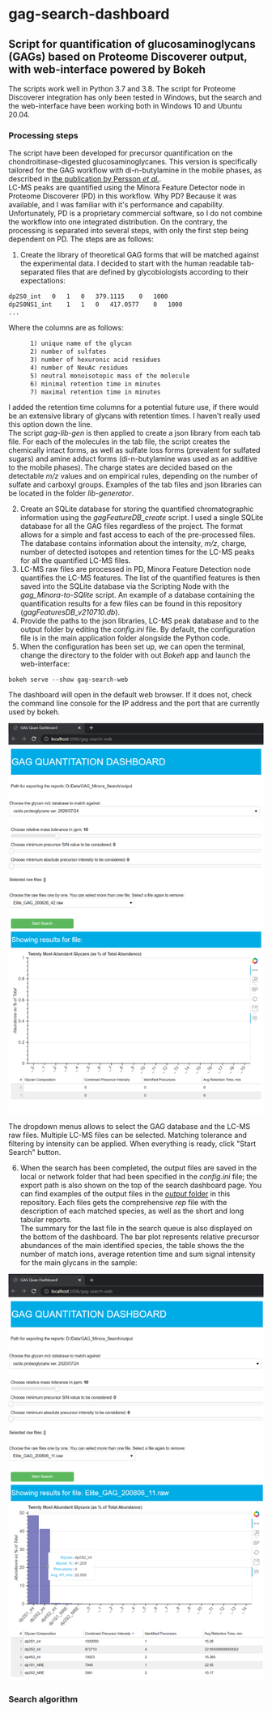 # gag-search-dashboard
## Script for quantification of glucosaminoglycans (GAGs) based on Proteome Discoverer output, with web-interface powered by Bokeh

The scripts work well in Python 3.7 and 3.8. The script for Proteome Discoverer integration has only been tested in Windows, but the search and the web-interface have been working both in Windows 10 and Ubuntu 20.04.

### Processing steps

The script have been developed for precursor quantification on the chondroitinase-digested glucosaminoglycanes. This version is specifically tailored for the GAG workflow with di-n-butylamine in the mobile phases, as described in [the publication by Persson *et al.*](https://www.nature.com/articles/s41598-020-60526-0).<br>
LC-MS peaks are quantified using the Minora Feature Detector node in Proteome Discoverer (PD) in this workflow. Why PD? Because it was available, and I was familiar with it's performance and capability. Unfortunately, PD is a proprietary commercial software, so I do not combine the workflow into one integrated distribution. On the contrary, the processing is separated into several steps, with only the first step being dependent on PD. The steps are as follows:

1. Create the library of theoretical GAG forms that will be matched against the experimental data. I decided to start with the human readable tab-separated files that are defined by glycobiologists according to their expectations:
```
dp2S0_int	0	1	0	379.1115	0	1000
dp2S0NS1_int	1	1	0	417.0577	0	1000
...
```
Where the columns are as follows:
```
      1) unique name of the glycan
      2) number of sulfates
      3) number of hexuronic acid residues
      4) number of NeuAc residues
      5) neutral monoisotopic mass of the molecule
      6) minimal retention time in minutes
      7) maximal retention time in minutes
```

I added the retention time columns for a potential future use, if there would be an extensive library of glycans with retention times. I haven't really used this option down the line.<br>
The script *gag-lib-gen* is then applied to create a json library from each tab file. For each of the molecules in the tab file, the script creates the chemically intact forms, as well as sulfate loss forms (prevalent for sulfated sugars) and amine adduct forms (di-n-butylamine was used as an additive to the mobile phases). The charge states are decided based on the detectable *m/z* values and on empirical rules, depending on the number of sulfate and carboxyl groups. Examples of the tab files and json libraries can be located in the folder *lib-generator*.<br>

2. Create an SQLite database for storing the quantified chromatographic information using the *gagFeatureDB_create* script. I used a single SQLite database for all the GAG files regardless of the project. The format allows for a simple and fast access to each of the pre-processed files. The database contains information about the intensity, *m/z*, charge, number of detected isotopes and retention times for the LC-MS peaks for all the quantified LC-MS files.<br>
3. LC-MS raw files are processed in PD, Minora Feature Detection node quantifies the LC-MS features. The list of the quantified features is then saved into the SQLite database via the Scripting Node with the *gag_Minora-to-SQlite* script. An example of a database containing the quantification results for a few files can be found in this repository (*gagFeaturesDB_v210710.db*).<br>
4. Provide the paths to the json libraries, LC-MS peak database and to the output folder by editing the *config.ini* file. By default, the configuration file is in the main application folder alongside the Python code.
5. When the configuration has been set up, we can open the terminal, change the directory to the folder with out *Bokeh* app and launch the web-interface: 
```
bokeh serve --show gag-search-web
```
The dashboard will open in the default web browser. If it does not, check the command line console for the IP address and the port that are currently used by bokeh.<br>

<img src="https://github.com/dev-ev/gag-search-dashboard/blob/main/images/gag_search_overview1.png" alt="drawing" width="600"/>

The dropdown menus allows to select the GAG database and the LC-MS raw files. Multiple LC-MS files can be selected. Matching tolerance and filtering by intensity can be applied. When everything is ready, click "Start Search" button.

6. When the search has been completed, the output files are saved in the local or network folder that had been specified in the *config.ini* file; the export path is also shown on the top of the search dashboard page. You can find examples of the output files in the [*output* folder](https://github.com/dev-ev/gag-search-dashboard/tree/main/output) in this repository. Each files gets the comprehensive *rep* file with the description of each matched species, as well as the short and long tabular reports.<br> The summary for the last file in the search queue is also displayed on the bottom of the dashboard. The bar plot represents relative precursor abundances of the main identified species, the table shows the the number of match ions, average retention time and sum signal intensity for the main glycans in the sample:

<img src="https://github.com/dev-ev/gag-search-dashboard/blob/main/images/gag_search_overview2.png" alt="drawing" width="600"/>

### Search algorithm

